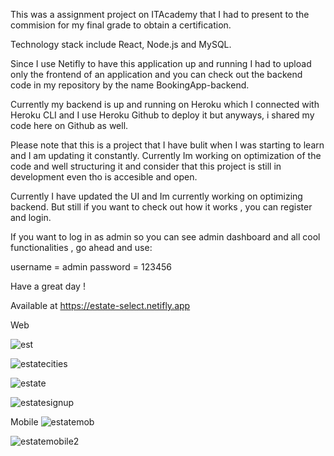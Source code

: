 This was a assignment project on ITAcademy that I had to present to the commision for my final grade to obtain a certification. 

Technology stack include React, Node.js and MySQL. 

Since I use Netifly to have this application up and running I had to upload only the frontend of an application and you can check out the backend code in my repository by the name BookingApp-backend.

Currently my backend is up and running on Heroku which I connected with Heroku CLI and I use Heroku Github to deploy it but anyways, i shared my code here on Github as well. 

Please note that this is a project that I have bulit when I was starting to learn and I am updating it constantly. Currently Im working on optimization of the code and well structuring it and consider that this project is still in development even tho is accesible and open.

Currently I have updated the UI and Im currently working on optimizing backend. But still if you want to check out how it works , you can register and login.

If you want to log in as admin so you can see admin dashboard and all cool functionalities , go ahead and use: 

username = admin
password = 123456

Have a great day !

Available at https://estate-select.netifly.app

Web

![est](https://github.com/AmirCeljo/Real-estate-agency/assets/61164084/22e5d60f-2d8b-4061-a366-4b75c84ba1f5)

![estatecities](https://github.com/AmirCeljo/Real-estate-agency/assets/61164084/c8cd2a9f-317f-4f5f-ac5a-58b2db6c1228)

![estate](https://github.com/AmirCeljo/Real-estate-agency/assets/61164084/2ab0b24b-8c65-40ae-8072-8a3fe417a8f7)

![estatesignup](https://github.com/AmirCeljo/Real-estate-agency/assets/61164084/602f05b4-7d73-48bb-80ec-62b1827063a3)

Mobile
![estatemob](https://github.com/AmirCeljo/Real-estate-agency/assets/61164084/72845ae2-dc5e-4a23-aaf0-2f32fdc5241c)


![estatemobile2](https://github.com/AmirCeljo/Real-estate-agency/assets/61164084/e23fdda7-dd83-44a3-ac90-0fc211428203)
